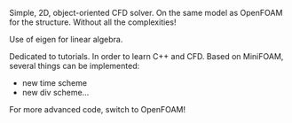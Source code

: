Simple, 2D, object-oriented CFD solver.
On the same model as OpenFOAM for the structure.
Without all the complexities!

Use of eigen for linear algebra.

Dedicated to tutorials.
In order to learn C++ and CFD.
Based on MiniFOAM, several things can be implemented:
- new time scheme
- new div scheme...



For more advanced code, switch to OpenFOAM!
